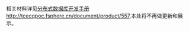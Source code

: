 相关材料详见[分布式数据库开发手册http://tcecqpoc.fsphere.cn/document/product/557](http://tcecqpoc.fsphere.cn/document/product/557),本处将不再做更新和展示。